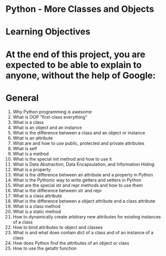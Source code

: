 # Python - More Classes and Objects


# Learning Objectives
# At the end of this project, you are expected to be able to explain to anyone, without the help of Google:

# General
1. Why Python programming is awesome
2. What is OOP
   “first-class everything”
3. What is a class
4. What is an object and an instance
5. What is the difference between a class and an object or instance
6. What is an attribute
7. What are and how to use public, protected and private attributes
8. What is self
9. What is a method
10. What is the special init method and how to use it
11. What is Data Abstraction, Data Encapsulation, and Information Hiding
12. What is a property
13. What is the difference between an attribute and a property in Python
14. What is the Pythonic way to write getters and setters in Python
15. What are the special str and repr methods and how to use them
16. What is the difference between str and repr
17. What is a class attribute
18. What is the difference between a object attribute and a class attribute
19. What is a class method
20. What is a static method
21. How to dynamically create arbitrary new attributes for existing instances of a class
22. How to bind attributes to object and classes
23. What is and what does contain dict of a class and of an instance of a class
24. How does Python find the attributes of an object or class
25. How to use the getattr function
